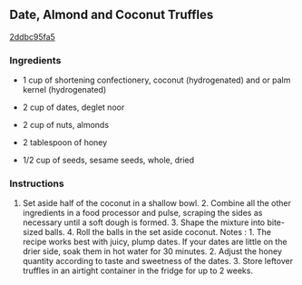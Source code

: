 ## Date, Almond and Coconut Truffles

[2ddbc95fa5](http://tastykitchen.com/recipes/desserts/date-almond-and-coconut-truffles/)

### Ingredients

 - 1 cup of shortening confectionery, coconut (hydrogenated) and or palm kernel (hydrogenated)

 - 2 cup of dates, deglet noor

 - 2 cup of nuts, almonds

 - 2 tablespoon of honey

 - 1/2 cup of seeds, sesame seeds, whole, dried

### Instructions

1. Set aside half of the coconut in a shallow bowl. 2. Combine all the other ingredients in a food processor and pulse, scraping the sides as necessary until a soft dough is formed. 3. Shape the mixture into bite-sized balls. 4. Roll the balls in the set aside coconut. Notes : 1. The recipe works best with juicy, plump dates. If your dates are little on the drier side, soak them in hot water for 30 minutes. 2. Adjust the honey quantity according to taste and sweetness of the dates. 3. Store leftover truffles in an airtight container in the fridge for up to 2 weeks.